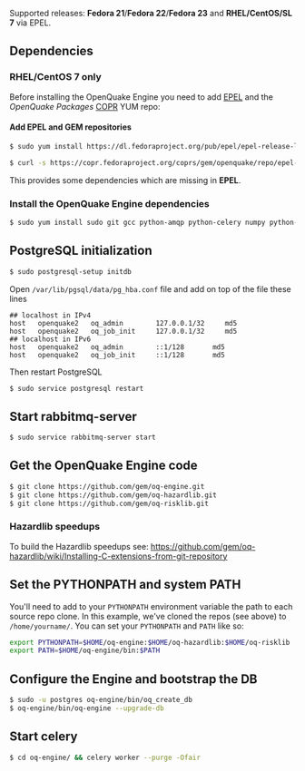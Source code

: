 Supported releases: **Fedora 21**/**Fedora 22**/**Fedora 23** and **RHEL/CentOS/SL 7** via EPEL.

## Dependencies

### RHEL/CentOS 7 only

Before installing the OpenQuake Engine you need to add [EPEL](https://fedoraproject.org/wiki/EPEL) and the _OpenQuake Packages_ [COPR](https://copr.fedoraproject.org/coprs/gem/openquake/    ) YUM repo:

#### Add EPEL and GEM repositories

```bash
$ sudo yum install https://dl.fedoraproject.org/pub/epel/epel-release-latest-7.noarch.rpm
```

```bash
$ curl -s https://copr.fedoraproject.org/coprs/gem/openquake/repo/epel-7/gem-openquake-epel-7.repo | sudo tee /etc/yum.repos.d/gem-openquake-epel-7.repo

```
This provides some dependencies which are missing in **EPEL**.

### Install the OpenQuake Engine dependencies

```bash
$ sudo yum install sudo git gcc python-amqp python-celery numpy python-paramiko scipy python-shapely python-psycopg2 python-django python-setuptools python-psutil python-mock python-futures rabbitmq-server postgresql-server postgis h5py
```

## PostgreSQL initialization
```bash
$ sudo postgresql-setup initdb
```

Open `/var/lib/pgsql/data/pg_hba.conf` file and add on top of the file these lines
```
## localhost in IPv4
host   openquake2   oq_admin        127.0.0.1/32     md5
host   openquake2   oq_job_init     127.0.0.1/32     md5
## localhost in IPv6
host   openquake2   oq_admin        ::1/128       md5
host   openquake2   oq_job_init     ::1/128       md5
```
Then restart PostgreSQL
```bash
$ sudo service postgresql restart
```

## Start rabbitmq-server
```bash
$ sudo service rabbitmq-server start
```


## Get the OpenQuake Engine code
```bash
$ git clone https://github.com/gem/oq-engine.git
$ git clone https://github.com/gem/oq-hazardlib.git
$ git clone https://github.com/gem/oq-risklib.git
```
### Hazardlib speedups

To build the Hazardlib speedups see: https://github.com/gem/oq-hazardlib/wiki/Installing-C-extensions-from-git-repository

## Set the PYTHONPATH and system PATH
You'll need to add to your `PYTHONPATH` environment variable the path to each source repo clone. In this example, we've cloned the repos (see above) to `/home/yourname/`. You can set your `PYTHONPATH` and  `PATH` like so:
```bash
export PYTHONPATH=$HOME/oq-engine:$HOME/oq-hazardlib:$HOME/oq-risklib
export PATH=$HOME/oq-engine/bin:$PATH
```

## Configure the Engine and bootstrap the DB
```bash
$ sudo -u postgres oq-engine/bin/oq_create_db
$ oq-engine/bin/oq-engine --upgrade-db
```

## Start celery
```bash
$ cd oq-engine/ && celery worker --purge -Ofair
```
